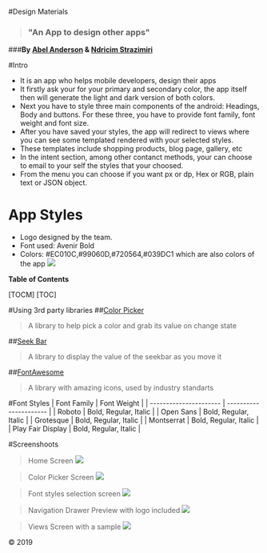#Design Materials

>### "An App to design other apps"

###**By [Abel Anderson](https://github.com/AbelSAnderson "Abel Anderson") & [Ndricim Strazimiri](https://github.com/nstrazimiri "Ndricim Strazimiri")**

#Intro

- It is an app who helps mobile developers, design their apps
- It firstly ask your for your primary and secondary color, the app itself then will generate the light and dark version of both colors.
- Next you have to style three main components of the android: Headings, Body and buttons. For these three, you have to provide font family, font weight and font size.
- After you have saved your styles, the app will redirect to views where you can see some templated rendered with your selected styles.
- These templates include shopping products, blog page, gallery, etc
- In the intent section, among other contanct methods, your can choose to email to your self the styles that your choosed.
- From the menu you can choose if you want px or dp, Hex or RGB, plain text or JSON object.


# App Styles
- Logo designed by the team.
- Font used: Avenir Bold
- Colors: #EC010C,#99060D,#720564,#039DC1 which are also colors of the app
![](https://nstrazimiri.scweb.ca/android/DMIcon.png)

**Table of Contents**

[TOCM]
[TOC]


#Using 3rd party libraries
##[Color Picker](https://github.com/skydoves/ColorPickerView "Color Picker")
>A library to help pick a color and grab its value on change state

##[Seek Bar](https://github.com/AnderWeb/discreteSeekBar "Discrete SeekBar")
>A library to display the value of the seekbar as you move it

##[FontAwesome](https://fontawesome.com/ "Font Awesome")
>A library with amazing icons, used by industry standarts


#Font Styles
    |    Font Family         |    Font Weight         |
    | ---------------------- | ---------------------- |
    | Roboto                 | Bold, Regular, Italic  |
    | Open Sans              | Bold, Regular, Italic  |
    | Grotesque              | Bold, Regular, Italic  |
    | Montserrat             | Bold, Regular, Italic  |
    | Play Fair Display      | Bold, Regular, Italic  |

#Screenshoots

>Home Screen
![](https://nstrazimiri.scweb.ca/android/screen1.png)

>Color Picker Screen
![](https://nstrazimiri.scweb.ca/android/screen2.png)

>Font styles selection screen
![](https://nstrazimiri.scweb.ca/android/screen3.png)

>Navigation Drawer Preview with logo included
![](https://nstrazimiri.scweb.ca/android/screen4.png)

>Views Screen with a sample
![](https://nstrazimiri.scweb.ca/android/screen5.png)

&copy; 2019
